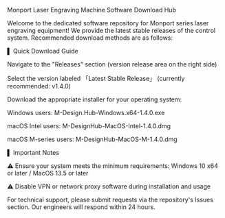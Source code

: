Monport Laser Engraving Machine Software Download Hub

Welcome to the dedicated software repository for Monport series laser engraving equipment! We provide the latest stable releases of the control system. Recommended download methods are as follows:

▌ Quick Download Guide

Navigate to the "Releases" section (version release area on the right side)

Select the version labeled 「Latest Stable Release」 (currently recommended: v1.4.0)

Download the appropriate installer for your operating system:

Windows users: M-Design.Hub-Windows.x64-1.4.0.exe

macOS Intel users: M-DesignHub-MacOS-Intel-1.4.0.dmg

macOS M-series users: M-DesignHub-MacOS-M-1.4.0.dmg

▌ Important Notes

⚠️ Ensure your system meets the minimum requirements: Windows 10 x64 or later / MacOS 13.5 or later

⚠️ Disable VPN or network proxy software during installation and usage

For technical support, please submit requests via the repository's Issues section. Our engineers will respond within 24 hours.
